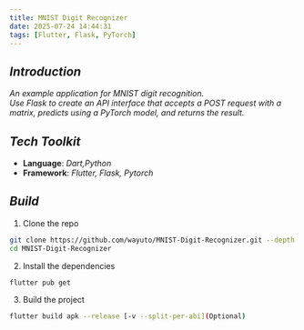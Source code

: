 ```yaml
---
title: MNIST Digit Recognizer
date: 2025-07-24 14:44:31
tags: [Flutter, Flask, PyTorch]
---
```


## ***Introduction***
*An example application for MNIST digit recognition.*  
*Use Flask to create an API interface that accepts a POST request with a matrix, predicts using a PyTorch model, and returns the result.*

## ***Tech Toolkit***
- **Language**: *Dart,Python*
- **Framework**: *Flutter, Flask, Pytorch*

## ***Build***
1. Clone the repo
```bash
git clone https://github.com/wayuto/MNIST-Digit-Recognizer.git --depth 1
cd MNIST-Digit-Recognizer
```
2. Install the dependencies
```bash
flutter pub get
```
3. Build the project
```bash
flutter build apk --release [-v --split-per-abi](Optional)
```
